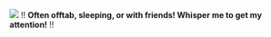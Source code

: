 ![](https://64.media.tumblr.com/e4718ae82bd057c528ace832bde03ee8/3df4c8c8f95f56d5-6a/s1280x1920/b79257db15cf3f214a5573fb15c9e0ae66ec6fda.pnj)
!! **Often offtab, sleeping, or with friends! Whisper me to get my attention!** !!
